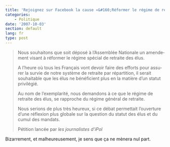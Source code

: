 ```yaml
---
title: 'Rejoignez sur Facebook la cause «&#160;Réformer le régime de retraite des élus&#160;»'
categories:
    - Politique
date: '2007-10-03'
section: default
lang: fr
type: post
---
```


> Nous souhai­tons que soit déposé à l’As­sem­blée Natio­nale un amen­de­ment visant à réfor­mer le régime spécial de retraite des élus.  
> 
>   A l’heure où tous les Français vont devoir faire des efforts pour assu­rer la survie de notre système de retraite par répar­ti­tion, il serait souhai­table que les élus ne béné­fi­cient plus en la matière d’un statut privi­lé­gié.  
> 
>   Au nom de l’exem­pla­rité, nous deman­dons à ce que le régime de retraite des élus, se rapproche du régime géné­ral de retraite.  
> 
>   Nous serions de plus très heureux, si ce débat permet­tait l’ou­ver­ture d’une réflexion plus globale sur la ques­tion du statut des élus et du cumul des mandats.  
> 
>   Pétition lancée par <cite>les journalistes d'iPol</cite>

Bizarrement, et malheureusement, je sens que ça ne mènera nul part.